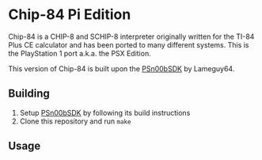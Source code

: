 # Chip-84 Pi Edition

Chip-84 is a CHIP-8 and SCHIP-8 interpreter originally written for the TI-84 Plus CE calculator and has been ported to many different systems.  This is the PlayStation 1 port a.k.a. the PSX Edition.

This version of Chip-84 is built upon the [PSn00bSDK](https://github.com/Lameguy64/PSn00bSDK) by Lameguy64.

## Building

1. Setup [PSn00bSDK](https://github.com/Lameguy64/PSn00bSDK) by following its build instructions
2. Clone this repository and run `make`

## Usage

